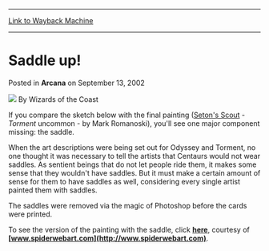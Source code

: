 
---
[Link to Wayback Machine](https://web.archive.org/web/20210430010731/https://magic.wizards.com/en/articles/archive/arcana/saddle-2002-09-13)

[_metadata_:author]:- "Wizards of the Coast"
[_metadata_:description]:- "If you compare the sketch below with the final painting (Seton's Scout - Torment uncommon - by Mark Romanoski), you'll see one major component missing: the saddle. When the art descriptions were being set out for Odyssey and Torment, no one thought it was necessary to tell the artists that Centaurs would not wear saddles. As sentient beings that do not let people ride them, it"
[_metadata_:generator]:- "Drupal 7 (http://drupal.org)"
[_metadata_:node]:- "604426"
[_metadata_:publish_date]:- "2002-09-13"
[_metadata_:source]:- "div-main-content"
[_metadata_:title]:- "Saddle up!"
[_metadata_:wayback_capture_timestamp]:- "2021-04-30 01:07:31"
[_metadata_:wayback_raw_url]:- "https://web.archive.org/web/20210430010731id_/https://magic.wizards.com/en/articles/archive/arcana/saddle-2002-09-13"
[_metadata_:wayback_url]:- "https://magic.wizards.com/en/articles/archive/arcana/saddle-2002-09-13"
---


Saddle up!
==========



 Posted in **Arcana**
 on September 13, 2002 






![](https://media.magic.wizards.com/styles/auth_small/public/images/person/wizards_author.jpg)
By Wizards of the Coast











If you compare the sketch below with the final painting ([Seton's Scout](http://gatherer.wizards.com/Pages/Card/Details.aspx?name=Seton%27s+Scout) - *Torment* uncommon - by Mark Romanoski), you'll see one major component missing: the saddle.


When the art descriptions were being set out for Odyssey and Torment, no one thought it was necessary to tell the artists that Centaurs would not wear saddles. As sentient beings that do not let people ride them, it makes some sense that they wouldn't have saddles. But it must make a certain amount of sense for them to have saddles as well, considering every single artist painted them with saddles.


The saddles were removed via the magic of Photoshop before the cards were printed.


To see the version of the painting with the saddle, click **[here](http://www.spiderwebart.com/enlarge.asp?image=103137b.jpg)**, courtesy of **[www.spiderwebart.com](http://www.spiderwebart.com)**.







